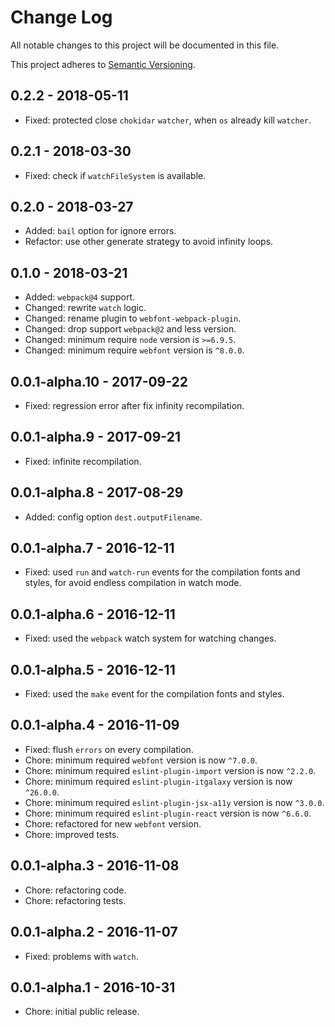 # Change Log

All notable changes to this project will be documented in this file.

This project adheres to [Semantic Versioning](http://semver.org).

## 0.2.2 - 2018-05-11

* Fixed: protected close `chokidar` `watcher`, when `os` already kill `watcher`.

## 0.2.1 - 2018-03-30

* Fixed: check if `watchFileSystem` is available.

## 0.2.0 - 2018-03-27

* Added: `bail` option for ignore errors.
* Refactor: use other generate strategy to avoid infinity loops.

## 0.1.0 - 2018-03-21

* Added: `webpack@4` support.
* Changed: rewrite `watch` logic.
* Changed: rename plugin to `webfont-webpack-plugin`.
* Changed: drop support `webpack@2` and less version.
* Changed: minimum require `node` version is `>=6.9.5`.
* Changed: minimum require `webfont` version is `^8.0.0`.

## 0.0.1-alpha.10 - 2017-09-22

* Fixed: regression error after fix infinity recompilation.

## 0.0.1-alpha.9 - 2017-09-21

* Fixed: infinite recompilation.

## 0.0.1-alpha.8 - 2017-08-29

* Added: config option `dest.outputFilename`.

## 0.0.1-alpha.7 - 2016-12-11

* Fixed: used `run` and `watch-run` events for the compilation fonts and styles, for avoid endless compilation in watch mode.

## 0.0.1-alpha.6 - 2016-12-11

* Fixed: used the `webpack` watch system for watching changes.

## 0.0.1-alpha.5 - 2016-12-11

* Fixed: used the `make` event for the compilation fonts and styles.

## 0.0.1-alpha.4 - 2016-11-09

* Fixed: flush `errors` on every compilation.
* Chore: minimum required `webfont` version is now `^7.0.0`.
* Chore: minimum required `eslint-plugin-import` version is now `^2.2.0`.
* Chore: minimum required `eslint-plugin-itgalaxy` version is now `^26.0.0`.
* Chore: minimum required `eslint-plugin-jsx-a11y` version is now `^3.0.0`.
* Chore: minimum required `eslint-plugin-react` version is now `^6.6.0`.
* Chore: refactored for new `webfont` version.
* Chore: improved tests.

## 0.0.1-alpha.3 - 2016-11-08

* Chore: refactoring code.
* Chore: refactoring tests.

## 0.0.1-alpha.2 - 2016-11-07

* Fixed: problems with `watch`.

## 0.0.1-alpha.1 - 2016-10-31

* Chore: initial public release.
